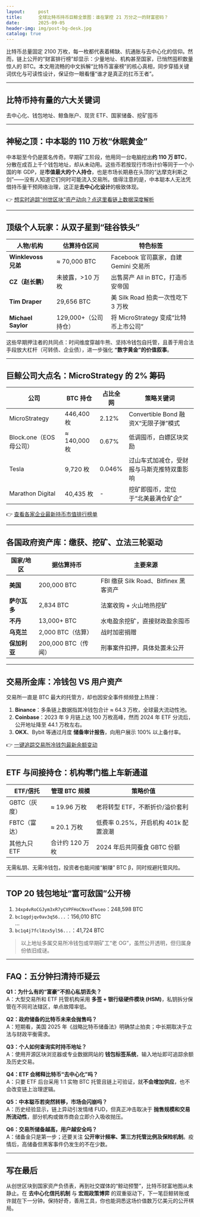 ```yaml
---
layout:     post
title:      全球比特币持币巨鲸全景图：谁在掌控 21 万分之一的财富密码？
date:       2025-09-05
header-img: img/post-bg-desk.jpg
catalog: true
---
```


比特币总量固定 2100 万枚，每一枚都代表着稀缺、抗通胀与去中心化的信仰。然而，链上公开的“财富排行榜”却显示：少量地址、机构甚至国家，已悄然囤积数量惊人的 BTC。本文用流畅的中文拆解“比特币富豪榜”的核心真相，同步穿插关键词优化与可读性设计，保证你一眼看懂“谁才是真正的扛币王者”。

---

## 比特币持有量的六大关键词  
去中心化、钱包地址、鲸鱼账户、现货 ETF、国家储备、挖矿囤币  

---

## 神秘之顶：中本聪的 110 万枚“休眠黄金”

中本聪至今仍是匿名传奇。早期矿工阶段，他用同一台电脑挖出**约 110 万 BTC**，分散在成百上千个钱包地址，却从未动用。这些币若按现行市场计价等同于一个小国的年 GDP，是**市值最大的个人持仓**，也是市场长期悬在头顶的“达摩克利斯之剑”——没有人知道它们何时可能流入交易所。值得注意的是，中本聪本人无法凭借持币量干预网络治理，这正是**去中心化设计**的极致体现。

👉 [想实时追踪“创世区块”资产动向？点这里看链上数据深度解析](https://okxdog.com/)

---

## 顶级个人玩家：从双子星到“硅谷铁头”

| 人物/机构 | 估算持仓区间 | 特色标签 |
| --- | --- | --- |
| **Winklevoss 兄弟** | ≈ 70,000 BTC | Facebook 官司赢家，自建 Gemini 交易所 |
| **CZ（赵长鹏）** | 未披露，>10 万枚 | 出售房产 All in BTC，打造币安帝国 |
| **Tim Draper** | 29,656 BTC | 美 Silk Road 拍卖一次性吃下 3 万枚 |
| **Michael Saylor** | 129,000+（公司持仓） | 将 MicroStrategy 变成“比特币上市公司” |

这些早期押注者的共同点：时间维度穿越牛熊、坚持冷钱包自托管，且善于用合法手段放大杠杆（可转债、企业债），进一步强化 **“数字黄金”的价值叙事**。

---

## 巨鲸公司大点名：MicroStrategy 的 2% 筹码

| 公司 | BTC 持仓 | 占比全网 | 策略关键词 |
| --- | --- | --- | --- |
| MicroStrategy | 446,400 枚 | 2.12% | Convertible Bond 融资X“无限子弹”模式 |
| Block.one（EOS 母公司） | ≈ 140,000 枚 | 0.67% | 低调囤币，白嫖区块奖励 |
| Tesla | 9,720 枚 | 0.046% | 过山车式加减仓，受财报与马斯克推特双重影响 |
| Marathon Digital | 40,435 枚 | - | 挖矿即囤币，定位于“北美最满仓矿企” |

👉 [查看各家企业最新持币市值排行榜单](https://okxdog.com/)

---

## 各国政府资产库：缴获、挖矿、立法三轮驱动

| 国家/地区 | 据估算持币 | 主要来源 |
| --- | --- | --- |
| **美国** | 200,000 BTC | FBI 缴获 Silk Road、Bitfinex 黑客资产 |
| **萨尔瓦多** | 2,834 BTC | 法案收购 + 火山地热挖矿 |
| **不丹** | 13,000+ BTC | 水电盈余挖矿，直接财政盈余囤币 |
| **乌克兰** | 2,000 BTC（估算） | 战时加密捐赠 |
| **保加利亚** | 200,000 BTC（传闻） | 刑事案件扣押，具体处置未公开 |

---

## 交易所金库：冷钱包 VS 用户资产

交易所一直是 BTC 最大的托管方，却也因安全事件频频登上热搜：

1. **Binance**：多条链上数据指其冷钱包合计 ≈ 64.3 万枚，全球最大流动性池。
2. **Coinbase**：2023 年 9 月链上达 100 万枚高峰，然而 2024 年 ETF 分流后，公开地址降至 44.1 万枚左右。
3. **OKX**、Bybit 等通过月度 **储备审计报告**，向用户展示 100% 以上备付率。

👉 [一键追踪交易所冷钱包最新余额变动](https://okxdog.com/)

---

## ETF 与间接持仓：机构零门槛上车新通道

| ETF/信托 | 管理 BTC 规模 | 策略价值 |
| --- | --- | --- |
| GBTC（灰度） | ≈ 19.96 万枚 | 老将转型 ETF，不断折价/溢价套利 |
| FBTC（富达） | ≈ 20.1 万枚 | 低费率 0.25%，开启机构 401k 配置浪潮 |
| 其他九只 ETF | 合计约 120 万枚 | 2024 年后共同蚕食 GBTC 份额 |

无需私钥、无需冷钱包，投资者也能间接“躺赚” BTC β，同时规避托管风险。

---

## TOP 20 钱包地址“富可敌国”公开榜

1. `34xp4vRoCGJym3xR7yCVPFHoCNxv4Twseo`：248,598 BTC  
2. `bc1qgdjqv0av3q56...`：156,010 BTC  
…  
20. `bc1q4j7fcl8zx5yl56...`：41,724 BTC

> 以上地址多属交易所冷钱包或早期矿工“老 OG”，虽然公开透明，但归属身份依旧成谜。

---

## FAQ：五分钟扫清持币疑云

**Q1：为什么有的“富豪”不担心私钥丢失？**  
A：大型交易所和 ETF 托管机构采用 **多签 + 银行级硬件模块 (HSM)**，私钥拆分保管在不同司法辖区，单点故障率低。

**Q2：政府储备的比特币未来会抛售吗？**  
A：短期看，美国 2025 年《战略比特币储备法》明确禁止拍卖；中长期取决于立法与财政平衡需求。

**Q3：个人如何查询实时持币地址？**  
A：使用开源区块浏览器或专业数据网站的 **钱包标签系统**，输入地址即可追踪余额及历史交易。

**Q4：ETF 会稀释比特币“去中心化”吗？**  
A：只要 ETF 后台采用 1:1 实物 BTC 托管且链上可验证，就**不会增加供应**，也不会改变链上治理逻辑。

**Q5：中本聪币若突然转移，市场会闪崩吗？**  
A：历史经验显示，链上异动引发情绪 FUD，但真正冲击取决于 **抛售规模和交易所流动性**，部分机构或做市商会立即介入吸收抛压。

**Q6：交易所储备越高，用户越安全吗？**  
A：储备金只是第一步；还要关注 **公开审计频率、第三方托管比例及保险机制**。疫情后，高储备但黑客事件仍发生的不在少数。

---

## 写在最后

从创世区块到国家资产负债表，再到社交媒体的“鲸动预警”，比特币财富地图从未静止。在 **去中心化信托机制** 与 **宏观政策博弈** 的双重驱动下，下一笔巨鲸转账或许就在下一分钟。保持好奇，善用工具，你也能洞悉这场价值数万亿美元的公开棋局。